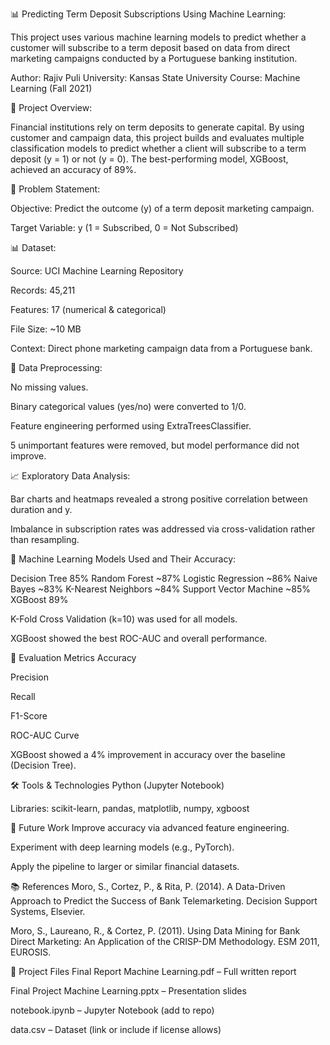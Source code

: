 📊 Predicting Term Deposit Subscriptions Using Machine Learning:

This project uses various machine learning models to predict whether a customer will subscribe to a term deposit based on data from direct marketing campaigns conducted by a Portuguese banking institution.


Author: Rajiv Puli
University: Kansas State University
Course: Machine Learning (Fall 2021)


📁 Project Overview:

Financial institutions rely on term deposits to generate capital. By using customer and campaign data, this project builds and evaluates multiple classification models to predict whether a client will subscribe to a term deposit (y = 1) or not (y = 0). The best-performing model, XGBoost, achieved an accuracy of 89%.


📌 Problem Statement:

Objective: Predict the outcome (y) of a term deposit marketing campaign.

Target Variable: y (1 = Subscribed, 0 = Not Subscribed)



📊 Dataset:

Source: UCI Machine Learning Repository

Records: 45,211

Features: 17 (numerical & categorical)

File Size: ~10 MB

Context: Direct phone marketing campaign data from a Portuguese bank.



🧹 Data Preprocessing:

No missing values.

Binary categorical values (yes/no) were converted to 1/0.

Feature engineering performed using ExtraTreesClassifier.

5 unimportant features were removed, but model performance did not improve.




📈 Exploratory Data Analysis:

Bar charts and heatmaps revealed a strong positive correlation between duration and y.

Imbalance in subscription rates was addressed via cross-validation rather than resampling.




🤖 Machine Learning Models Used and Their Accuracy:

Decision Tree	85%
Random Forest	~87%
Logistic Regression	~86%
Naive Bayes	~83%
K-Nearest Neighbors	~84%
Support Vector Machine	~85%
XGBoost	89%


K-Fold Cross Validation (k=10) was used for all models.

XGBoost showed the best ROC-AUC and overall performance.



🧪 Evaluation Metrics
Accuracy

Precision

Recall

F1-Score

ROC-AUC Curve

XGBoost showed a 4% improvement in accuracy over the baseline (Decision Tree).



🛠️ Tools & Technologies
Python (Jupyter Notebook)

Libraries: scikit-learn, pandas, matplotlib, numpy, xgboost



🔭 Future Work
Improve accuracy via advanced feature engineering.

Experiment with deep learning models (e.g., PyTorch).

Apply the pipeline to larger or similar financial datasets.



📚 References
Moro, S., Cortez, P., & Rita, P. (2014). A Data-Driven Approach to Predict the Success of Bank Telemarketing. Decision Support Systems, Elsevier.

Moro, S., Laureano, R., & Cortez, P. (2011). Using Data Mining for Bank Direct Marketing: An Application of the CRISP-DM Methodology. ESM 2011, EUROSIS.



📎 Project Files
Final Report Machine Learning.pdf – Full written report

Final Project Machine Learning.pptx – Presentation slides

notebook.ipynb – Jupyter Notebook (add to repo)

data.csv – Dataset (link or include if license allows)

